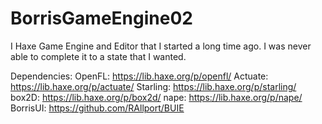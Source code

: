 # BorrisGameEngine02
I Haxe Game Engine and Editor that I started a long time ago. I was never able to complete it to a state that I wanted.

Dependencies:
OpenFL: https://lib.haxe.org/p/openfl/
Actuate: https://lib.haxe.org/p/actuate/
Starling: https://lib.haxe.org/p/starling/
box2D: https://lib.haxe.org/p/box2d/
nape: https://lib.haxe.org/p/nape/
BorrisUI: https://github.com/RAllport/BUIE
